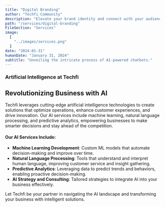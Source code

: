 ```yaml
---
title: "Digital Branding"
author: "Techfi Community"
description: "Elevate your brand identity and connect with your audience through our comprehensive digital branding services."
path: "/services/digital-branding"
FileSection: "Services"
image:
  [
    "../images/services.png"
  ]
date: "2024-01-31"
humanDate: "January 31, 2024"
subtitle: "Unveiling the intricate process of AI-powered chatbots."
---
```


### Artificial Intelligence at Techfi

## Revolutionizing Business with AI

Techfi leverages cutting-edge artificial intelligence technologies to create solutions that optimize operations, enhance customer experiences, and drive innovation. Our AI services include machine learning, natural language processing, and predictive analytics, empowering businesses to make smarter decisions and stay ahead of the competition.

#### Our AI Services Include:

- **Machine Learning Development**: Custom ML models that automate decision-making and improve over time.
- **Natural Language Processing**: Tools that understand and interpret human language, improving customer service and insight gathering.
- **Predictive Analytics**: Leveraging data to predict trends and behaviors, enabling proactive decision-making.
- **AI Strategy and Consulting**: Tailored strategies to integrate AI into your business effectively.

Let Techfi be your partner in navigating the AI landscape and transforming your business with intelligent solutions.
